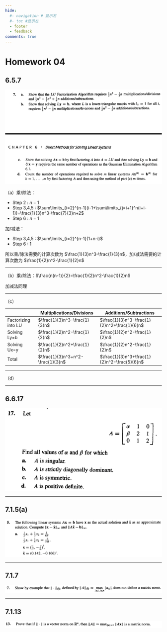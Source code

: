 ```yaml
---
hide:
  #- navigation # 显示右
  #- toc #显示左
  - footer
  - feedback
comments: true
--- 
```


# Homework 04

## 6.5.7

![](../../../assets/Pasted%20image%2020250315011317.png)

（a）乘/除法：

- Step 2 : $n-1$
- Step 3,4,5 : $\sum\limits_{i=2}^{n-1}(i-1+\sum\limits_{j=i+1}^n(i+i-1))=\frac{1}{3}n^3-\frac{7}{3}n+2$
- Step 6 : $n-1$

加/减法：

- Step 3,4,5 : $\sum\limits_{i=2}^{n-1}(1+n-i)$
- Step 6 : 1

所以乘/除法需要的计算次数为 $\frac{1}{3}n^3-\frac{1}{3}n$，加/减法需要的计算次数为 $\frac{1}{2}n^2-\frac{1}{2}n$
***
（b）乘/除法：$\frac{n(n-1)}{2}=\frac{1}{2}n^2-\frac{1}{2}n$

加减法同理
***
（c）

|                     | Multiplications/Divisions         | Additions/Subtractions                       |
| ------------------- | --------------------------------- | -------------------------------------------- |
| Factorizing into LU | $\frac{1}{3}n^3-\frac{1}{3}n$     | $\frac{1}{3}n^3-\frac{1}{2}n^2+\frac{1}{6}n$ |
| Solving Ly=b        | $\frac{1}{2}n^2-\frac{1}{2}n$     | $\frac{1}{2}n^2-\frac{1}{2}n$                |
| Solving Ux=y        | $\frac{1}{2}n^2+\frac{1}{2}n$     | $\frac{1}{2}n^2-\frac{1}{2}n$                |
| Total               | $\frac{1}{3}n^3+n^2-\frac{1}{3}n$ | $\frac{1}{3}n^3+\frac{1}{2}n^2-\frac{5}{6}n$ |
***
（d）


***
## 6.6.17

![](../../../assets/Pasted%20image%2020250315011423.png)

***
## 7.1.5(a)

![](../../../assets/Pasted%20image%2020250315011539.png)

***
## 7.1.7

![](../../../assets/Pasted%20image%2020250315011618.png)

***
## 7.1.13

![](../../../assets/Pasted%20image%2020250315011659.png)
